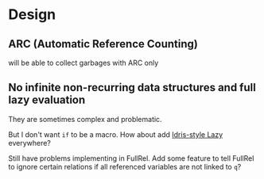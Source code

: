 # Design

## ARC (Automatic Reference Counting)

will be able to collect garbages with ARC only

## No infinite non-recurring data structures and full lazy evaluation

They are sometimes complex and problematic.

But I don't want `if` to be a macro. How about add [Idris-style Lazy](https://web.archive.org/web/20210511112931/https://docs.idris-lang.org/en/latest/tutorial/typesfuns.html#laziness) everywhere?

Still have problems implementing in FullRel. Add some feature to tell FullRel to ignore certain relations if all referenced variables are not linked to `q`?

